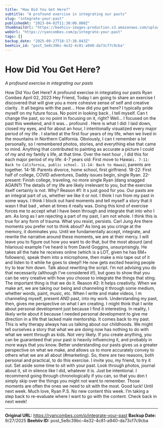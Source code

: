 ```yaml
---
title: "How Did You Get Here?"
subtitle: "A profound exercise in integrating our pasts"
slug: "integrate-your-past"
publishedAt: "2023-04-02T11:30:00.000Z"
thumbnailUrl: "https://beehiiv-images-production.s3.amazonaws.com/uploads/asset/file/ce536f42-25aa-422b-80fb-63ca839f275f/hadija-saidi-9cgMKmZyhH0-unsplash.jpg?t=1680402735"
webUrl: "https://ryancombes.com/p/integrate-your-past"
tags: []
backup_date: "2025-09-27T18:17:38.043Z"
beehiiv_id: "post_5e8c39bc-4e32-4c81-a940-da73cf7c9cba"
---
```


# How Did You Get Here?

*A profound exercise in integrating our pasts*



How Did You Get Here? A profound exercise in integrating our pasts Ryan Combes April 02, 2023 Hey Friend, Today I am going to share an exercise I discovered that will give you a more cohesive sense of self and creative clarity . It all begins with the past… How did you get here? I typically pride myself on my future focus. No point in looking back , I tell myself. Can t change the past, so no point in focusing on it, right? Well... I focused on the past this weekend, and it was... profound . Here is what I did: I laid down, closed my eyes, and for about an hour, I intentionally visualized every major period of my life . I started at the first four years of my life, when we lived in the mountains in Northern California. Obviously, I can t remember a lot personally, so I remembered photos, stories, and everything else that came to mind. Anything that contributed to painting as accurate a picture I could of my and my family s life, at that time. Over the next hour , I did this for each major period of my life: 4-7 years old: First move to Hawai`i. 7-11: Back to California, public school. 11-14: Back to Hawai`i, parents are together. 14-18: Parents divorce, home school, first girlfriend. 18-22: First half of college, COVID adventures, Daddy issues begin, single Ryan. 22-present: Finish college, traveling, no more single Ryan (dang snagged AGAIN?) The details of my life are likely irrelevant to you, but the exercise itself certainly is not. Why? Reason #1: It s just good for you. Our pasts are an integral part of us, whether we like it or not. I think I run from my past in some ways. I think I block out hard moments and tell myself a story that it wasn t that bad , when at times it really was. Doing this kind of exercise forces me to accept what I have been through and integrate that into who I am. As long as I am rejecting a part of my past, I am not whole. I think this is true for any form of trauma. What you resist, persists. Carl Jung Are there moments you prefer not to think about? As long as you cringe at the memory, it dominates you. Until we fundamentally accept, integrate, and rewrite the narrative around these moments, we are at their mercy. I will leave you to figure out how you want to do that, but the most absurd (and hilarious) example I’ve heard is from David Goggins, unsurprisingly. He takes all the hate he receives online (which is a LOT, given he has 6M+ followers), speak them into a microphone, then make a mix tape out of it and listen to it while he goes to sleep!! He now gets excited hearing people try to tear him down. Talk about rewriting the script. I’m not advising you do that necessarily (although I’ve considered it!), but goes to show that you can be very creative with how you choose to integrate the things that sting. The important thing is that we do it. Reason #2: It helps creativity. When we make art, we are taking our being and channeling it through some medium, whether words, paint, music, etc. When I write and make videos, I m channeling myself, present AND past, into my work. Understanding my past, then, gives me perspective on what I am creating. I might think that I write about personal development just because I find it interesting. In reality, I likely write about it because I needed personal development to give me direction in a life that lacked male mentorship. It comes back to my past. This is why therapy always has us talking about our childhoods. We might tell ourselves a story that what we are doing now has nothing to do with what we went through as kids. Not very likely. If you create anything, you can be guaranteed that your past is heavily influencing it, and probably in more ways that you know. Better understanding our pasts gives us a greater perspective on what we make, and allows us to more accurately convey to others what we are all about (#marketing). So, there are two reasons, both personal and practical, to do this exercise. I invite you, my friend, to try it out. Set aside some time to sit with your past. Look through photos, journal about it, sit in silence like I did, whatever it is. Just be intentional. I recommend going through chronologically if you can, so that you don t simply skip over the things you might not want to remember. Those moments are often the ones we need to sit with the most. Good luck! Until next week. Much love, Ryan P.S. No new content this week. I’m taking a step back to re-evaluate where I want to go with the content. Check back in next week!

---

**Original URL:** https://ryancombes.com/p/integrate-your-past
**Backup Date:** 9/27/2025
**Beehiiv ID:** post_5e8c39bc-4e32-4c81-a940-da73cf7c9cba

